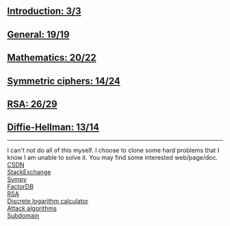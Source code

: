 ## [Introduction: 3/3](https://github.com/whynotkimhari/cryptography/tree/main/cryptohack%20problems/introduction)
## [General: 19/19](https://github.com/whynotkimhari/cryptography/tree/main/cryptohack%20problems/general)
## [Mathematics: 20/22](https://github.com/whynotkimhari/cryptography/tree/main/cryptohack%20problems/mathematics)
## [Symmetric ciphers: 14/24](https://github.com/whynotkimhari/cryptography/tree/main/cryptohack%20problems/AES)
## [RSA: 26/29](https://github.com/whynotkimhari/cryptography/tree/main/cryptohack%20problems/RSA)
## [Diffie-Hellman: 13/14](https://github.com/whynotkimhari/cryptography/tree/main/cryptohack%20problems/Diffie-Hellman)

-------------------------------------------------------------------------------------------------------------------
I can't not do all of this myself. I choose to clone some hard problems that I know I am unable to solve it.
You may find some interested web/page/doc.<br/>
[CSDN](https://www.csdn.net)<br/>
[StackExchange](https://stackexchange.com)<br/>
[Sympy](https://docs.sympy.org/latest/index.html)<br/>
[FactorDB](http://factordb.com)<br/>
[RSA](https://pycryptodome.readthedocs.io/en/latest/src/public_key/rsa.html)<br/>
[Discrete logarithm calculator](https://www.alpertron.com.ar/DILOG.HTM)<br/>
[Attack algorithms](https://github.com/jvdsn/crypto-attacks)<br/>
[Subdomain](https://subdomainfinder.c99.nl)
